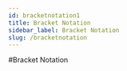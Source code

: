 ```yaml
---
id: bracketnotation1
title: Bracket Notation
sidebar_label: Bracket Notation
slug: /bracketnotation
---
```


#Bracket Notation
